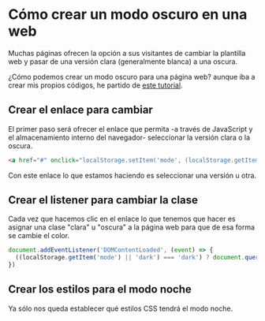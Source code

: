 


# Cómo crear un modo oscuro en una web

Muchas páginas ofrecen la opción a sus visitantes de cambiar la plantilla web y pasar de una versión clara (generalmente blanca) a una oscura. 

¿Cómo podemos crear un modo oscuro para una página web? aunque iba a crear mis propios códigos, he partido de [este tutorial](https://flaviocopes.com/dark-mode/).

## Crear el enlace para cambiar

El primer paso será ofrecer el enlace que permita -a través de JavaScript y el almacenamiento interno del navegador- seleccionar la versión clara o la oscura.

```html
<a href="#" onclick="localStorage.setItem('mode', (localStorage.getItem('mode') || 'dark') === 'dark' ? 'light' : 'dark'); localStorage.getItem('mode') === 'dark' ? document.querySelector('body').classList.add('dark') : document.querySelector('body').classList.remove('dark')" title="Dark/light">Modo oscuro</a>
```

Con este enlace lo que estamos haciendo es seleccionar una versión u otra. 

## Crear el listener para cambiar la clase

Cada vez que hacemos clic en el enlace lo que tenemos que hacer es asignar una clase "clara" u "oscura" a la página web para que de esa forma se cambie el color.

```js
document.addEventListener('DOMContentLoaded', (event) => {
  ((localStorage.getItem('mode') || 'dark') === 'dark') ? document.querySelector('body').classList.add('dark') : document.querySelector('body').classList.remove('dark')
})
```

## Crear los estilos para el modo noche

Ya sólo nos queda establecer qué estilos CSS tendrá el modo noche.
<!--stackedit_data:
eyJoaXN0b3J5IjpbLTQyNjE1NTI2MF19
-->